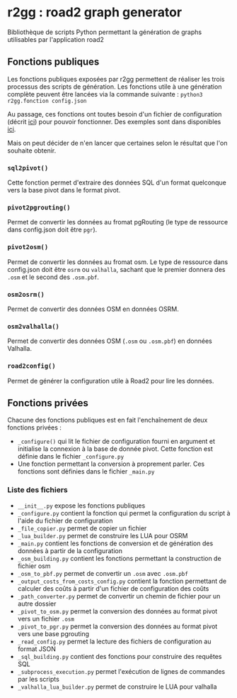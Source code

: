 # r2gg : road2 graph generator

Bibliothèque de scripts Python permettant la génération de graphs utilisables par l'application road2

## Fonctions publiques

Les fonctions publiques exposées par r2gg permettent de réaliser les trois processus des scripts de génération. Les fonctions utile à une génération complète peuvent être lancées via la commande suivante :
`python3 r2gg.fonction config.json`

Au passage, ces fonctions ont toutes besoin d'un fichier de configuration (décrit [ici](../io)) pour pouvoir fonctionner. Des exemples sont dans disponibles [ici](../docker/config/).

Mais on peut décider de n'en lancer que certaines selon le résultat que l'on souhaite obtenir. 

### `sql2pivot()`
Cette fonction permet d'extraire des données SQL d'un format quelconque vers la base pivot dans le format pivot. 

### `pivot2pgrouting()`
Permet de convertir les données au fromat pgRouting (le type de ressource dans config.json doit être `pgr`).

### `pivot2osm()`
Permet de convertir les données au fromat osm. Le type de ressource dans config.json doit être `osrm` ou `valhalla`, sachant que le premier donnera des `.osm` et le second des `.osm.pbf`. 

### `osm2osrm()`
Permet de convertir des données OSM en données OSRM. 

### `osm2valhalla()`
Permet de convertir des données OSM (`.osm` ou `.osm.pbf`) en données Valhalla. 

### `road2config()`
Permet de générer la configuration utile à Road2 pour lire les données. 

## Fonctions privées

Chacune des fonctions publiques est en fait l'enchaînement de deux fonctions privées :

- `_configure()` qui lit le fichier de configuration fourni en argument et initialise la connexion à la base de donnée pivot. Cette fonction est définie dans le fichier `_configure.py`
- Une fonction permettant la conversion à proprement parler. Ces fonctions sont définies dans le fichier `_main.py`

### Liste des fichiers

- `__init__.py` expose les fonctions publiques
- `_configure.py` contient la fonction qui permet la configuration du script à l'aide du fichier de configuration
- `_file_copier.py` permet de copier un fichier
- `_lua_builder.py` permet de construire les LUA pour OSRM
- `_main.py` contient les fonctions de conversion et de génération des données à partir de la configuration
- `_osm_building.py` contient les fonctions permettant la construction de fichier osm
- `_osm_to_pbf.py` permet de convertir un `.osm` avec `.osm.pbf`
- `_output_costs_from_costs_config.py` contient la fonction permettant de calculer des coûts à partir d'un fichier de configuration des coûts
- `_path_converter.py` permet de convertir un chemin de fichier pour un autre dossier
- `_pivot_to_osm.py` permet la conversion des données au format pivot vers un fichier `.osm`
- `_pivot_to_pgr.py` permet la conversion des données au format pivot vers une base pgrouting
- `_read_config.py` permet la lecture des fichiers de configuration au format JSON
- `_sql_building.py` contient des fonctions pour construire des requêtes SQL
- `_subprocess_execution.py` permet l'exécution de lignes de commandes par les scripts
- `_valhalla_lua_builder.py` permet de construire le LUA pour valhalla
